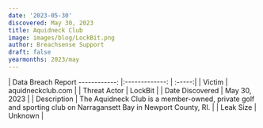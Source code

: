 ```yaml
---
date: '2023-05-30'
discovered: May 30, 2023
title: Aquidneck Club
image: images/blog/LockBit.png
author: Breachsense Support
draft: false
yearmonths: 2023/may
---
```



| Data Breach Report
------------:     |:-------------:    | :-----:|
| Victim      | aquidneckclub.com      | 
| Threat Actor      | LockBit      | 
| Date Discovered      | May 30, 2023      | 
| Description      | The Aquidneck Club is a member-owned, private golf and sporting club on Narragansett Bay in Newport County, RI.      | 
| Leak Size      | Unknown      | 

